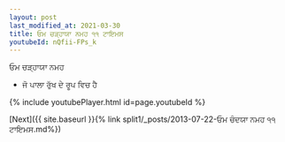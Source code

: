 ```yaml
---
layout: post
last_modified_at: 2021-03-30
title: ਓਮ ਚੜ੍ਹਾਯਾ ਨਮਹ ੧੧ ਟਾਇਮਸ
youtubeId: nQfii-FPs_k
---
```

 
 
 ਓਮ ਚੜ੍ਹਾਯਾ ਨਮਹ  
 
 -  ਜੋ ਪਾਲਾ ਰੁੱਖ ਦੇ ਰੂਪ ਵਿਚ ਹੈ 
 
  
 
  
 
 
 
 
 
 


{% include youtubePlayer.html id=page.youtubeId %}
 
[Next]({{ site.baseurl }}{% link  split1/_posts/2013-07-22-ਓਮ ਚੰਦਯਾ ਨਮਹ ੧੧ ਟਾਇਮਸ.md%})
 
